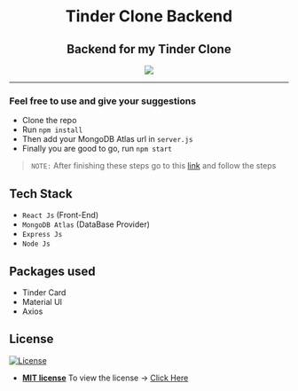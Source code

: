 <p align="center">
  <h1 align="center"> Tinder Clone Backend </h1>
 </p>
 <h2 align="center">
  Backend for my Tinder Clone
</h2>
<p align="center">
  <a href="https://github.com/nanthakumaran-s/tinder-clone-backend/blob/master/LICENSE"><img src="https://badgen.net/badge/license/MIT/blue" /></a>
</p>

---

### Feel free to use and give your suggestions

- Clone the repo
- Run ``` npm install ```
- Then add your MongoDB Atlas url in ` server.js `
- Finally you are good to go, run ``` npm start ```

> `NOTE:` After finishing these steps go to this [link](https://github.com/nanthakumaran-s/tinder-clone) and follow the steps 

## Tech Stack
- `React Js` (Front-End)
- `MongoDB Atlas` (DataBase Provider)
- `Express Js`
- `Node Js`

## Packages used
- Tinder Card
- Material UI
- Axios

## License 
[![License](http://img.shields.io/:license-mit-blue.svg?style=flat-square)](http://badges.mit-license.org)
- **[MIT license](http://opensource.org/licenses/mit-license.php)**
To view the license -> [Click Here](https://github.com/nanthakumaran-s/tinder-clone-backend/blob/master/LICENSE)

